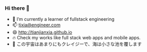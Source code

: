 ### Hi there 👋

- 🌱 I’m currently a learner of fullstack engineering
- 📫 tjxia@engineer.com
- 😄 http://tianjianxia.github.io
- 🔥  Check my works like full stack web apps and mobile apps.
- 🙇‍  この宇宙はあまりにもクレイジーで、海は小さな池を覆します
